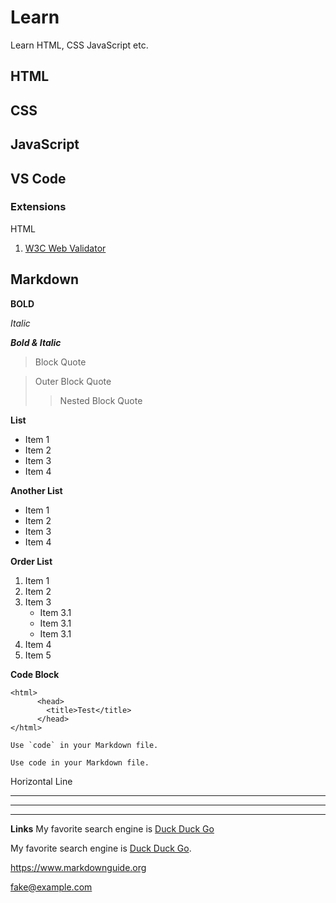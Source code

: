 # Learn
Learn HTML, CSS JavaScript etc.

## HTML

## CSS

## JavaScript

## VS Code

### Extensions
HTML

1. [W3C Web Validator](https://marketplace.visualstudio.com/items?itemName=CelianRiboulet.webvalidator)


## Markdown
**BOLD**

*Italic*

***Bold & Italic***

> Block Quote

> Outer Block Quote
>
>> Nested Block Quote

**List**
- Item 1
- Item 2
- Item 3
- Item 4

**Another List**
+ Item 1
+ Item 2
+ Item 3
+ Item 4

**Order List**
1. Item 1
2. Item 2
3. Item 3
    - Item 3.1
    - Item 3.1
    - Item 3.1
4. Item 4
5. Item 5


**Code Block**

    <html>
          <head>
            <title>Test</title>
          </head>
    </html>


``Use `code` in your Markdown file.``

`Use code in your Markdown file.`

Horizontal Line
***
---
__________________

**Links** My favorite search engine is [Duck Duck Go](https://duckduckgo.com)

My favorite search engine is [Duck Duck Go](https://duckduckgo.com "The Title").


<https://www.markdownguide.org>

<fake@example.com>